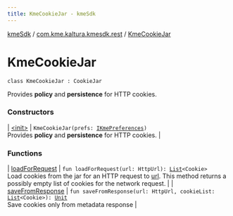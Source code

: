 ```yaml
---
title: KmeCookieJar - kmeSdk
---
```


[kmeSdk](../../index.html) / [com.kme.kaltura.kmesdk.rest](../index.html) / [KmeCookieJar](./index.html)

# KmeCookieJar

`class KmeCookieJar : CookieJar`

Provides **policy** and **persistence** for HTTP cookies.

### Constructors

| [&lt;init&gt;](-init-.html) | `KmeCookieJar(prefs: `[`IKmePreferences`](../../com.kme.kaltura.kmesdk.prefs/-i-kme-preferences/index.html)`)`<br>Provides **policy** and **persistence** for HTTP cookies. |

### Functions

| [loadForRequest](load-for-request.html) | `fun loadForRequest(url: HttpUrl): `[`List`](https://kotlinlang.org/api/latest/jvm/stdlib/kotlin.collections/-list/index.html)`<Cookie>`<br>Load cookies from the jar for an HTTP request to [url](load-for-request.html#com.kme.kaltura.kmesdk.rest.KmeCookieJar$loadForRequest(okhttp3.HttpUrl)/url). This method returns a possibly empty list of cookies for the network request. |
| [saveFromResponse](save-from-response.html) | `fun saveFromResponse(url: HttpUrl, cookieList: `[`List`](https://kotlinlang.org/api/latest/jvm/stdlib/kotlin.collections/-list/index.html)`<Cookie>): `[`Unit`](https://kotlinlang.org/api/latest/jvm/stdlib/kotlin/-unit/index.html)<br>Save cookies only from metadata response |

